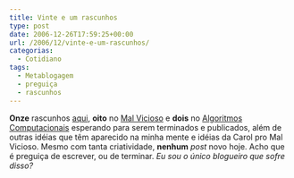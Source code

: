 ```yaml
---
title: Vinte e um rascunhos
type: post
date: 2006-12-26T17:59:25+00:00
url: /2006/12/vinte-e-um-rascunhos/
categorias:
  - Cotidiano
tags:
  - Metablogagem
  - preguiça
  - rascunhos
---
```


**Onze** rascunhos [aqui][1], **oito** no [Mal Vicioso][2] e **dois** no [Algoritmos Computacionais][3] esperando para serem terminados e publicados, além de outras idéias que têm aparecido na minha mente e idéias da Carol pro Mal Vicioso. Mesmo com tanta criatividade, **nenhum** _post_ novo hoje. Acho que é preguiça de escrever, ou de terminar. _Eu sou o único blogueiro que sofre disso?_

[1]: /
[2]: http://malvicioso.com/
[3]: /tags/algoritmos/
